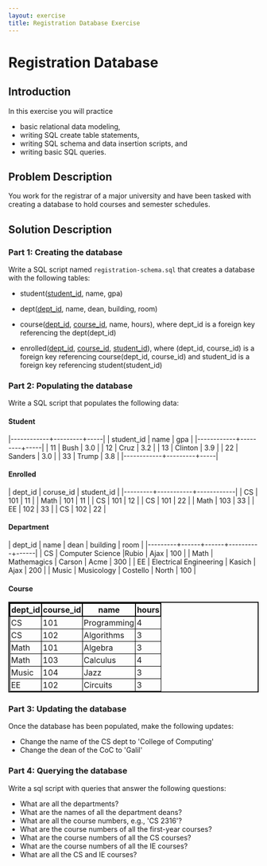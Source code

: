 ```yaml
---
layout: exercise
title: Registration Database Exercise
---
```


<style>
table{
    border-collapse: collapse;
    border-spacing: 0;
    border: 2px solid;
}

th{
    border: 2px solid #000000;
    padding: 2px;
}

td{
    border: 1px solid #000000;
    padding: 2px;
}
</style>

# Registration Database

## Introduction

In this exercise you will practice

- basic relational data modeling,
- writing SQL create table statements,
- writing SQL schema and data insertion scripts, and
- writing basic SQL queries.

## Problem Description

You work for the registrar of a major university and have been tasked with creating a database to hold courses and semester schedules.

## Solution Description

### Part 1: Creating the database

Write a SQL script named `registration-schema.sql` that creates a database with the following tables:

- student(<u>student_id</u>, name, gpa)

- dept(<u>dept_id</u>, name, dean, building, room)

- course(<u>dept_id</u>, <u>course_id</u>, name, hours), where dept_id is a foreign key referencing the dept(dept_id)

- enrolled(<u>dept_id</u>, <u>course_id</u>, <u>student_id</u>), where (dept_id, course_id) is a foreign key referencing course(dept_id, course_id) and student_id is a foreign key referencing student(student_id)

### Part 2: Populating the database

Write a SQL script that populates the following data:



#### Student

|------------+---------+-----|
| student_id | name    | gpa |
|------------+---------+-----|
| 11         | Bush    | 3.0 |
| 12         | Cruz    | 3.2 |
| 13         | Clinton | 3.9 |
| 22         | Sanders | 3.0 |
| 33         | Trump   | 3.8 |
|------------+---------+-----|



#### Enrolled

| dept_id | coruse_id | student_id |
|---------+-----------+------------|
| CS | 101 | 11 |
| Math | 101 | 11 |
| CS | 101 | 12 |
| CS | 101 | 22 |
| Math | 103 | 33 |
| EE | 102 | 33 |
| CS | 102 | 22 |


#### Department

| dept_id | name | dean | building | room |
|---------+------+------+----------+------|
| CS | Computer Science |Rubio | Ajax | 100 |
| Math | Mathemagics | Carson | Acme | 300 |
| EE | Electrical Engineering | Kasich | Ajax | 200 |
| Music | Musicology | Costello | North | 100 |

#### Course

| dept_id | course_id | name | hours |
|---------|-----------|------|-------|
| CS | 101 | Programming | 4 |
| CS | 102 | Algorithms | 3 |
| Math | 101 | Algebra | 3 |
| Math | 103 | Calculus | 4 |
| Music | 104 | Jazz | 3 |
| EE | 102 | Circuits | 3 |


### Part 3: Updating the database

Once the database has been populated, make the following updates:

- Change the name of the CS dept to 'College of Computing'
- Change the dean of the CoC to 'Galil'


### Part 4: Querying the database

Write a sql script with queries that answer the following questions:

- What are all the departments?
- What are the names of all the department deans?
- What are all the course numbers, e.g., 'CS 2316'?
- What are the course numbers of all the first-year courses?
- What are the course numbers of all the CS courses?
- What are the course numbers of all the IE courses?
- What are all the CS and IE courses?
